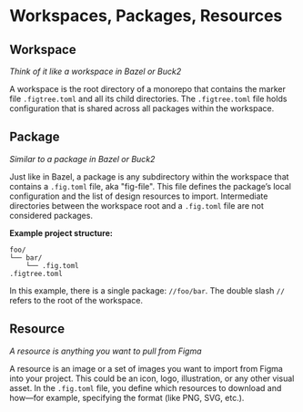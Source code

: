 # Workspaces, Packages, Resources

## Workspace
*Think of it like a workspace in Bazel or Buck2*

A workspace is the root directory of a monorepo that contains the marker file `.figtree.toml` and all its child directories. The `.figtree.toml` file holds configuration that is shared across all packages within the workspace.

## Package
*Similar to a package in Bazel or Buck2*

Just like in Bazel, a package is any subdirectory within the workspace that contains a `.fig.toml` file, aka "fig-file". This file defines the package’s local configuration and the list of design resources to import. Intermediate directories between the workspace root and a `.fig.toml` file are not considered packages.

**Example project structure:**

```text
foo/ 
└── bar/ 
    └── .fig.toml 
.figtree.toml
```

In this example, there is a single package: `//foo/bar`. The double slash `//` refers to the root of the workspace.

## Resource
*A resource is anything you want to pull from Figma*

A resource is an image or a set of images you want to import from Figma into your project. This could be an icon, logo, illustration, or any other visual asset. In the `.fig.toml` file, you define which resources to download and how—for example, specifying the format (like PNG, SVG, etc.).